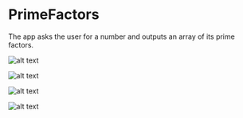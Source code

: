 # PrimeFactors

The app asks the user for a number and outputs an array of its prime factors. 

![alt text](https://i.imgur.com/75WkvMt.jpg)

![alt text](https://i.imgur.com/82zw2iX.jpg)

![alt text](https://i.imgur.com/txqIz5K.jpg)

![alt text](https://i.imgur.com/IKsMPom.jpg)
